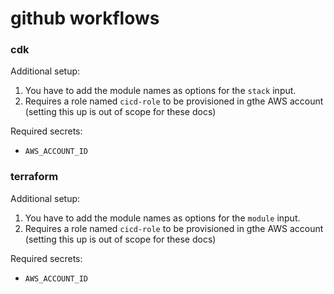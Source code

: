 # github workflows

### cdk

Additional setup:

1. You have to add the module names as options for the `stack` input.
2. Requires a role named `cicd-role` to be provisioned in gthe AWS account (setting this up is out of scope for these docs)

Required secrets:

- `AWS_ACCOUNT_ID`

### terraform

Additional setup:

1. You have to add the module names as options for the `module` input.
2. Requires a role named `cicd-role` to be provisioned in gthe AWS account (setting this up is out of scope for these docs)

Required secrets:

- `AWS_ACCOUNT_ID`
